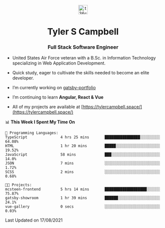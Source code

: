 <p align="center">
<a href="https://www.linkedin.com/in/t36campbell" target="blank"><img align="center" src="https://ik.imagekit.io/t36campbell/Portfolio/linkedin.png.original_m8bbGgPh6.png" alt="t36campbell" height="30" width="30" /></a>
</p>
<h1 align="center">Tyler S Campbell</h1>
<h3 align="center">Full Stack Software Engineer</h3>

* United States Air Force veteran with a B.Sc. in Information Technology specializing in Web Application Development. 

* Quick study, eager to cultivate the skills needed to become an elite developer.

* I’m currently working on [gatsby-portfolio](https://github.com/t36campbell/gatsby-portfolio)

* I’m continuing to learn **Angular, React & Vue**

* All of my projects are available at [https://tylercampbell.space/](https://tylercampbell.space/)

<!--START_SECTION:waka-->
📊 **This Week I Spent My Time On** 

```text
💬 Programming Languages: 
TypeScript               4 hrs 25 mins       ████████████████░░░░░░░░░   64.08% 
HTML                     1 hr 20 mins        █████░░░░░░░░░░░░░░░░░░░░   19.52% 
JavaScript               58 mins             ███░░░░░░░░░░░░░░░░░░░░░░   14.0% 
JSON                     7 mins              ░░░░░░░░░░░░░░░░░░░░░░░░░   1.72% 
SCSS                     2 mins              ░░░░░░░░░░░░░░░░░░░░░░░░░   0.68%

🐱‍💻 Projects: 
mcsteen-frontend         5 hrs 14 mins       ███████████████████░░░░░░   75.87% 
gatsby-showroom          1 hr 39 mins        ██████░░░░░░░░░░░░░░░░░░░   24.1% 
vue-gallery              0 secs              ░░░░░░░░░░░░░░░░░░░░░░░░░   0.03%

```


 Last Updated on 17/08/2021
<!--END_SECTION:waka-->
